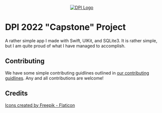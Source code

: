 <p align="center">
    <a href="https://dpi.uillinois.edu">
        <img src="https://2hih5c1nlnt71of6g8yfvvnl-wpengine.netdna-ssl.com/wp-content/uploads/2022/02/dpi-side-black-green.png" alt="DPI Logo"/>
    </a>
</p>

#  DPI 2022 "Capstone" Project

A rather simple app I made with Swift, UIKit, and SQLite3. 
It is rather simple, but I am quite proud of what I have managed to accomplish.

## Contributing

We have some simple contributing guidlines outlined in [our contributing guidlines](CONTRIBUTING.MD). Any and all contributions are welcome!

## Credits
<a href="https://www.flaticon.com/free-icons/correct" title="correct icons">Icons created by Freepik - Flaticon</a>
